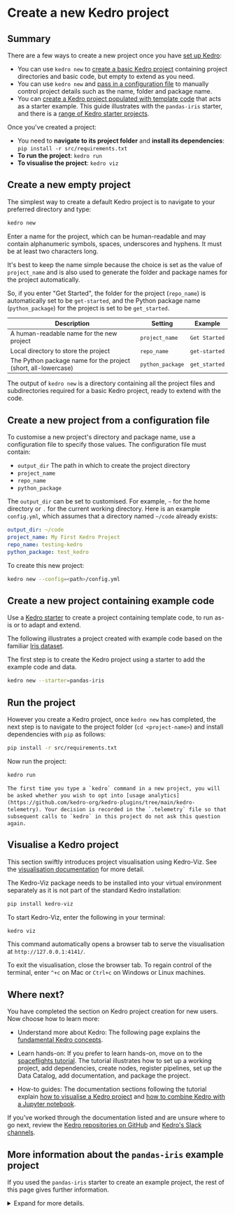 # Create a new Kedro project

## Summary

There are a few ways to create a new project once you have [set up Kedro](install.md):

* You can use `kedro new` to [create a basic Kedro project](#create-a-new-empty-project) containing project directories and basic code, but empty to extend as you need.
* You can use `kedro new` and [pass in a configuration file](#create-a-new-project-from-a-configuration-file) to manually control project details such as the name, folder and package name.
* You can [create a Kedro project populated with template code](#create-a-new-project-containing-example-code) that acts as a starter example. This guide illustrates with the `pandas-iris` starter, and there is a [range of Kedro starter projects](../kedro_project_setup/starters.md#list-of-official-starters).


Once you've created a project:

* You need to **navigate to its project folder** and **install its dependencies**: `pip install -r src/requirements.txt`
* **To run the project**: `kedro run`
* **To visualise the project**: `kedro viz`

## Create a new empty project

The simplest way to create a default Kedro project is to navigate to your preferred directory and type:

```bash
kedro new
```

Enter a name for the project, which can be human-readable and may contain alphanumeric symbols, spaces, underscores and hyphens. It must be at least two characters long.

It's best to keep the name simple because the choice is set as the value of `project_name` and is also used to generate the folder and package names for the project automatically.

So, if you enter "Get Started", the folder for the project (`repo_name`) is automatically set to be `get-started`, and the Python package name (`python_package`) for the project is set to be `get_started`.

| Description                                                     | Setting          | Example       |
| --------------------------------------------------------------- | ---------------- | ------------- |
| A human-readable name for the new project                      | `project_name`   | `Get Started` |
| Local directory to store the project                           | `repo_name`      | `get-started` |
| The Python package name for the project (short, all-lowercase) | `python_package` | `get_started` |


The output of `kedro new` is a directory containing all the project files and subdirectories required for a basic Kedro project, ready to extend with the code.

## Create a new project from a configuration file

To customise a new project's directory and package name, use a configuration file to specify those values. The configuration file must contain:

-   `output_dir` The path in which to create the project directory
-   `project_name`
-   `repo_name`
-   `python_package`

The `output_dir` can be set to customised. For example, `~` for the home directory or `.` for the current working directory. Here is an example `config.yml`, which assumes that a directory named `~/code` already exists:

```yaml
output_dir: ~/code
project_name: My First Kedro Project
repo_name: testing-kedro
python_package: test_kedro
```

To create this new project:

```bash
kedro new --config=<path>/config.yml
```

## Create a new project containing example code

Use a [Kedro starter](../kedro_project_setup/starters.md) to create a project containing template code, to run as-is or to adapt and extend.

The following illustrates a project created with example code based on the familiar [Iris dataset](https://www.kaggle.com/uciml/iris).

The first step is to create the Kedro project using a starter to add the example code and data.

```bash
kedro new --starter=pandas-iris
```

## Run the project

However you create a Kedro project, once `kedro new` has completed, the next step is to navigate to the project folder (`cd <project-name>`) and install dependencies with `pip` as follows:

```bash
pip install -r src/requirements.txt
```

Now run the project:

```bash
kedro run
```

```{note}
The first time you type a `kedro` command in a new project, you will be asked whether you wish to opt into [usage analytics](https://github.com/kedro-org/kedro-plugins/tree/main/kedro-telemetry). Your decision is recorded in the `.telemetry` file so that subsequent calls to `kedro` in this project do not ask this question again.
```

## Visualise a Kedro project

This section swiftly introduces project visualisation using Kedro-Viz. See the [visualisation documentation](../visualisation/kedro-viz_visualisation) for more detail.

The Kedro-Viz package needs to be installed into your virtual environment separately as it is not part of the standard Kedro installation:

```bash
pip install kedro-viz
```

To start Kedro-Viz, enter the following in your terminal:

```bash
kedro viz
```

This command automatically opens a browser tab to serve the visualisation at `http://127.0.0.1:4141/`.

To exit the visualisation, close the browser tab. To regain control of the terminal, enter `^+c` on Mac or `Ctrl+c` on Windows or Linux machines.

## Where next?
You have completed the section on Kedro project creation for new users. Now choose how to learn more:

* Understand more about Kedro: The following page explains the [fundamental Kedro concepts](./kedro_concepts.md).

* Learn hands-on: If you prefer to learn hands-on, move on to the [spaceflights tutorial](../tutorial/spaceflights_tutorial.md). The tutorial illustrates how to set up a working project, add dependencies, create nodes, register pipelines, set up the Data Catalog, add documentation, and package the project.

* How-to guides: The documentation sections following the tutorial explain [how to visualise a Kedro project](../visualisation/kedro-viz_visualisation.md) and [how to combine Kedro with a Jupyter notebook](../notebooks_and_ipython/kedro_and_notebooks.md).

If you've worked through the documentation listed and are unsure where to go next, review the [Kedro repositories on GitHub](https://github.com/kedro-org) and [Kedro's Slack channels](https://slack.kedro.org).


## More information about the `pandas-iris` example project

If you used the `pandas-iris` starter to create an example project, the rest of this page gives further information.

<details>
<summary>Expand for more details.</summary>

### Background information
The Iris dataset was generated in 1936 by the British statistician and biologist Ronald Fisher. The dataset contains 150 samples, comprising 50 each of 3 different species of Iris plant (*Iris Setosa*, *Iris Versicolour* and *Iris Virginica*). For each sample, the flower measurements are recorded for the sepal length, sepal width, petal length and petal width.

![](../meta/images/iris_measurements.png)

A machine learning model can use the Iris dataset to illustrate classification (a method used to determine the type of an object by comparison with similar objects that have previously been categorised). Once trained on known data, the machine learning model can make a predictive classification by comparing a test object to the output of its training data.

The Kedro starter contains a single [pipeline](../resources/glossary.md#pipeline) comprising three [nodes](../resources/glossary.md#node) responsible for splitting the data into training and testing samples, running a 1-nearest neighbour classifier algorithm to make predictions and accuracy-reporting.

The nodes are stored in `src/get_started/nodes.py`:

| Node            | Description                                                                         |
| --------------- | ----------------------------------------------------------------------------------- |
| `split_data`      | Splits the example Iris dataset into train and test samples                       |
| `make_predictions`| Makes class predictions (using 1-nearest neighbour classifier and train-test set) |
| `report_accuracy` | Reports the accuracy of the predictions performed by the previous node.           |

### Iris example: visualisation

If you [visualise your project with Kedro-Viz](#visualise-a-kedro-project) you should see the following:

![](../meta/images/pipeline_visualisation_iris_starter.png)
</details>
